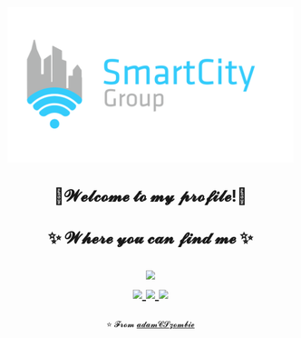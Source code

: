 <img src="https://github.com/adamCSzombie/adamCSzombie/blob/main/smartcity.png">

<h1 align="center">🥀𝓦𝓮𝓵𝓬𝓸𝓶𝓮 𝓽𝓸 𝓶𝔂 𝓹𝓻𝓸𝓯𝓲𝓵𝓮!🥀</h1>

<h1 align="center">
✨ 𝓦𝓱𝓮𝓻𝓮 𝔂𝓸𝓾 𝓬𝓪𝓷 𝓯𝓲𝓷𝓭 𝓶𝓮 ✨
  
  <!-- https://img.shields.io/badge/Linkedin-Parth Patel-blue&?style=social&logo=linkedin -->

  <!-- https://img.shields.io/badge/Github-Parth%20Patel-black&?style=social&logo=Github -->

  <!-- https://img.shields.io/badge/Facebook-Parth%20Patel-darkblue&?style=social&logo=Facebook -->

  <!-- https://img.shields.io/badge/Instagram-parth.__.27-red&?style=social&logo=Instagram -->

  <!-- https://img.shields.io/badge/Twitter-Parth%20Patel-blue&?style=social&logo=Twitter -->

<p align="center">

  <a href="https://github.com/adamCSzombie">
    <img src="https://img.shields.io/badge/Github-%230A0A0A.svg?&style=flat-square&logo=Github&logoColor=white">  
  </a>

  <br/>
  <a href="https://www.facebook.com/adam.valiska/">
    <img src="https://img.shields.io/badge/Facebook-%231877F2.svg?&style=flat-square&logo=facebook&logoColor=white">  
  </a>
 
  <a href="https://www.instagram.com/adamvaliska/">
    <img src="https://img.shields.io/badge/Instagram-%23E4405F.svg?&style=flat-square&logo=instagram&logoColor=white">
  </a>

  <a href="https://twitter.com/valiskaadam">
    <img src="https://img.shields.io/badge/twitter-%230077D4.svg?&style=flat-square&logo=twitter&logoColor=white">
  </a>
</p>
</h1>

<div align = "center">

⭐️ 𝓕𝓻𝓸𝓶 [𝓪𝓭𝓪𝓶𝓒𝓢𝔃𝓸𝓶𝓫𝓲𝓮](https://github.com/adamCSzombie)
